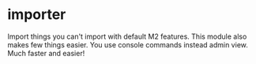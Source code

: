# importer
Import things you can't import with default M2 features. This module also makes few things easier. You use console commands instead admin view. Much faster and easier!
